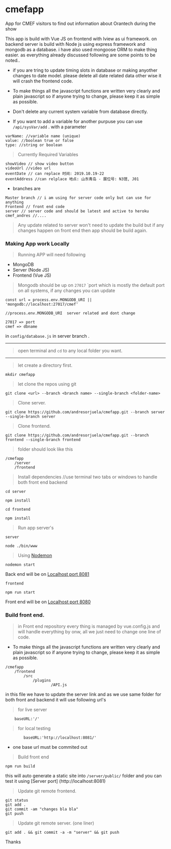 # cmefapp
App for CMEF visitors to find out information about Orantech during the show



This app is build with Vue JS on frontend with Iview as ui framework. on backend server is build with Node js using express framework and mongodb as a database. i have also used mongoose ORM to make thing easier. as everything already discussed following are some points to be noted..

* if you are tring to update timing slots in database or making anyother changes to date model. please delete all date related data other wise it will crash the frontend code.


* To make things all the javascript functions are written very clearly and plain javascript so if anyone trying to change, please keep it as simple as possible.

* Don't delete any current system variable from database directly. 


* If you want to add a variable for another purpuse you can use `/api/sysVar/add` . with a parameter 

```
varName: //variable name (unique)
value: //boolean true or false
type: //string or boolean
```


> Currently Required Variables

```
showVideo // show video button
videoUrl //video url
eventDate // can replace 时间: 2019.10.19-22
eventAddress //can relplace 地点: 山东青岛 - 展位号: N3馆, J01
```
* branches are

```
Master branch // i am using for server code only but can use for anything
Frontend // front end code
server // server code and should be latest and active to heroku
cmef_andres //....
```


> Any update related to server won't need to update the build but if any changes happen on front end then app should be build again.

### Making App work Locally

> Running APP will need following


* MongoDB
* Server (Node JS)
* Frontend (Vue JS)


> Mongodb should be up on  `27017` `port which is mostly the default port on all systems, if any changes you can update 

```
const url = process.env.MONGODB_URI || 'mongodb://localhost:27017/cmef' 

//process.env.MONGODB_URI  server related and dont change

27017 => port
cmef => dbname

```

in `config/database.js` in server branch
.
___


> open terminal and `cd` to any local folder you want.

___
> let create a directory first.

`
mkdir cmefapp
`
> let clone the repos using git 

`git clone <url> --branch <branch name> --single-branch <folder-name>`

> Clone server.

`git clone https://github.com/andresorjuela/cmefapp.git --branch server --single-branch server`

> Clone frontend.

`git clone https://github.com/andresorjuela/cmefapp.git --branch frontend --single-branch frontend`

> folder should look like this

```
/cmefapp
    /server
    /frontend
```


> Install dependencies
//use terminal two tabs or windows to handle both front end backend

```
cd server

npm install

cd frontend

npm install
```


> Run app server's

```
server

node ./bin/www
```

> Using [Nodemon](https://www.npmjs.com/package/nodemon)

```
nodemon start
```


Back end will be on [Localhost port 8081](http://localhost:8081/)



```
frontend

npm run start
```
Front end will be on [Localhost port 8080](http://localhost:8080/)


### Build front end.

> in Front end repository every thing is managed by vue.config.js and will handle everything by onw, all we just need to change one line of code.


* To make things all the javascript functions are written very clearly and plain javascript so if anyone trying to change, please keep it as simple as possible.

```
/cmefapp
    /frontend
        /src
            /plugins
                    /API.js
```

in this file we have to update the server link and as we use same folder for both front and backend it will use following url's

> for live server

```
    baseURL:'/'
```

> for local testing

```
        baseURL:'http://localhost:8081/'
```

* one base url must be commited out



> Build front end


``` npm run build ```

this will auto generate a static site into `/server/public/` folder and you can test it using [Server port] (http://localhost:8081)

> Update git remote frontend.

```
git status
git add .
git commit -am "changes bla bla"
git push

```

> Update git remote server. (one liner)

`git add . && git commit -a -m "server" && git push`


Thanks

